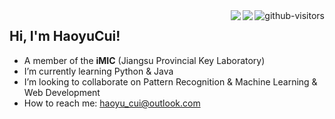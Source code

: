 <a href="https://github.com/HaoyuCui/"> 
  <img align="right", src="https://komarev.com/ghpvc/?username=Haoyucui&label=Visitors&color=blue&style=flat&logo=github%22%20alt=%22gtihub-visitors%22" alt="github-visitors"/> 
</a>

<a href="https://blog.csdn.net/CalvinTri"> 
  <img align="right", src="https://img.shields.io/static/v1?label=Blog&message=CSDN&color=red"/>
</a>

<a href="https://aim.nuist.edu.cn/"> 
  <img align="right", src="https://img.shields.io/static/v1?label=Org&message=iMIC&color=green"/>
</a>

## Hi, I'm HaoyuCui!

-   A member of the **iMIC** (Jiangsu Provincial Key Laboratory)
-   I’m currently learning Python & Java
-   I’m looking to collaborate on Pattern Recognition & Machine Learning & Web Development
-   How to reach me: haoyu_cui@outlook.com
